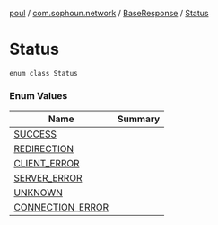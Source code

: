 [poul](../../../index.md) / [com.sophoun.network](../../index.md) / [BaseResponse](../index.md) / [Status](./index.md)

# Status

`enum class Status`

### Enum Values

| Name | Summary |
|---|---|
| [SUCCESS](-s-u-c-c-e-s-s.md) |  |
| [REDIRECTION](-r-e-d-i-r-e-c-t-i-o-n.md) |  |
| [CLIENT_ERROR](-c-l-i-e-n-t_-e-r-r-o-r.md) |  |
| [SERVER_ERROR](-s-e-r-v-e-r_-e-r-r-o-r.md) |  |
| [UNKNOWN](-u-n-k-n-o-w-n.md) |  |
| [CONNECTION_ERROR](-c-o-n-n-e-c-t-i-o-n_-e-r-r-o-r.md) |  |
